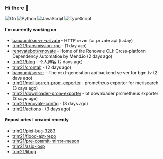 ### Hi there 👋

![Go](https://img.shields.io/badge/go-%2300ADD8.svg?style=for-the-badge&logo=go&logoColor=white)
![Python](https://img.shields.io/badge/python-3670A0?style=for-the-badge&logo=python&logoColor=ffdd54)
![JavaScript](https://img.shields.io/badge/javascript-%23323330.svg?style=for-the-badge&logo=javascript&logoColor=%23F7DF1E)
![TypeScript](https://img.shields.io/badge/typescript-%23007ACC.svg?style=for-the-badge&logo=typescript&logoColor=white)

#### I'm currently working on

- [bangumi/server-private](https://github.com/bangumi/server-private) - HTTP sever for private api (today)
- [trim21/transmission-rpc](https://github.com/trim21/transmission-rpc) -  (1 day ago)
- [renovatebot/renovate](https://github.com/renovatebot/renovate) - Home of the Renovate CLI: Cross-platform Dependency Automation by Mend.io (2 days ago)
- [trim21/blog](https://github.com/trim21/blog) - 个人博客 (2 days ago)
- [trim21/crontab](https://github.com/trim21/crontab) -  (2 days ago)
- [bangumi/server](https://github.com/bangumi/server) - The next-generation api backend server for bgm.tv (2 days ago)
- [trim21/meilisearch-prom-exporter](https://github.com/trim21/meilisearch-prom-exporter) - prometheus exporter for meilisearch (3 days ago)
- [trim21/downloader-prom-exporter](https://github.com/trim21/downloader-prom-exporter) - bt downloader prometheus exporter (3 days ago)
- [trim21/renovate-config](https://github.com/trim21/renovate-config) -  (3 days ago)
- [trim21/actions](https://github.com/trim21/actions) -  (3 days ago)

#### Repositories I created recently

- [trim21/pixi-bug-3283](https://github.com/trim21/pixi-bug-3283)
- [trim21/flood-apt-repo](https://github.com/trim21/flood-apt-repo)
- [trim21/pre-commit-mirror-meson](https://github.com/trim21/pre-commit-mirror-meson)
- [trim21/asio-loop](https://github.com/trim21/asio-loop)
- [trim21/libpg](https://github.com/trim21/libpg)
